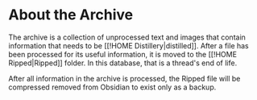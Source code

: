 # About the Archive
The archive is a collection of unprocessed text and images that contain information that needs to be [[!HOME Distillery|distilled]]. After a file has been processed for its useful information, it is moved to the [[!HOME Ripped|Ripped]] folder. In this database, that is a thread's end of life.

After all information in the archive is processed, the Ripped file will be compressed removed from Obsidian to exist only as a backup.